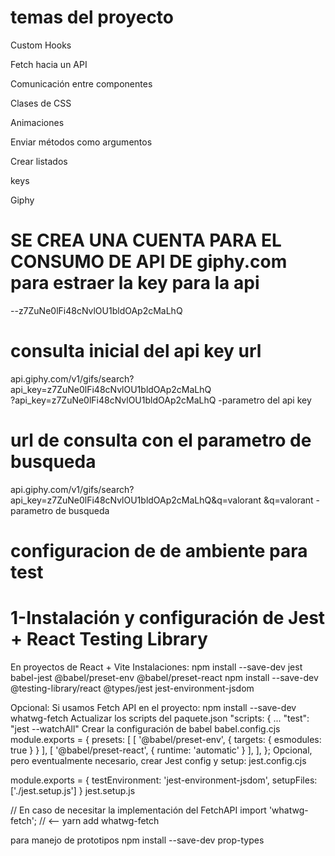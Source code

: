 # temas del proyecto


Custom Hooks

Fetch hacia un API

Comunicación entre componentes

Clases de CSS

Animaciones

Enviar métodos como argumentos

Crear listados

keys

Giphy 

# SE CREA UNA CUENTA PARA EL CONSUMO DE API DE  giphy.com para estraer la key para la api 
--z7ZuNe0lFi48cNvlOU1bldOAp2cMaLhQ

# consulta inicial del api key url
api.giphy.com/v1/gifs/search?api_key=z7ZuNe0lFi48cNvlOU1bldOAp2cMaLhQ  
?api_key=z7ZuNe0lFi48cNvlOU1bldOAp2cMaLhQ -parametro del api key
# url de consulta con el parametro de busqueda
api.giphy.com/v1/gifs/search?api_key=z7ZuNe0lFi48cNvlOU1bldOAp2cMaLhQ&q=valorant
&q=valorant - parametro de busqueda 

# configuracion de  de ambiente para test 
# 1-Instalación y configuración de Jest + React Testing Library
En proyectos de React + Vite
Instalaciones:
npm install --save-dev jest babel-jest @babel/preset-env @babel/preset-react
npm install --save-dev @testing-library/react @types/jest jest-environment-jsdom

Opcional: Si usamos Fetch API en el proyecto:
 npm install --save-dev  whatwg-fetch 
Actualizar los scripts del paquete.json
"scripts: {
  ...
  "test": "jest --watchAll"
Crear la configuración de babel babel.config.cjs
module.exports = {
    presets: [
        [ '@babel/preset-env', { targets: { esmodules: true } } ],
        [ '@babel/preset-react', { runtime: 'automatic' } ],
    ],
};
Opcional, pero eventualmente necesario, crear Jest config y setup:
jest.config.cjs

module.exports = {
    testEnvironment: 'jest-environment-jsdom',
    setupFiles: ['./jest.setup.js']
}
jest.setup.js

// En caso de necesitar la implementación del FetchAPI
import 'whatwg-fetch'; // <-- yarn add whatwg-fetch 

para manejo de prototipos
npm install --save-dev prop-types